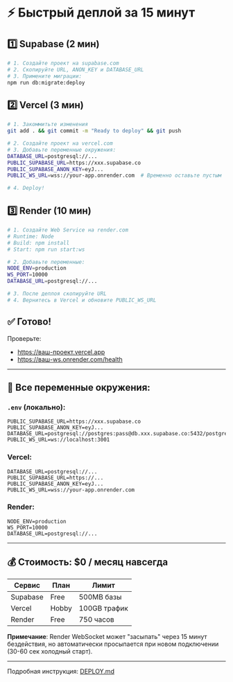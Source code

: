 # ⚡ Быстрый деплой за 15 минут

## 1️⃣ Supabase (2 мин)
```bash
# 1. Создайте проект на supabase.com
# 2. Скопируйте URL, ANON_KEY и DATABASE_URL
# 3. Примените миграции:
npm run db:migrate:deploy
```

## 2️⃣ Vercel (3 мин)
```bash
# 1. Закоммитьте изменения
git add . && git commit -m "Ready to deploy" && git push

# 2. Создайте проект на vercel.com
# 3. Добавьте переменные окружения:
DATABASE_URL=postgresql://...
PUBLIC_SUPABASE_URL=https://xxx.supabase.co
PUBLIC_SUPABASE_ANON_KEY=eyJ...
PUBLIC_WS_URL=wss://your-app.onrender.com  # Временно оставьте пустым

# 4. Deploy!
```

## 3️⃣ Render (10 мин)
```bash
# 1. Создайте Web Service на render.com
# Runtime: Node
# Build: npm install
# Start: npm run start:ws

# 2. Добавьте переменные:
NODE_ENV=production
WS_PORT=10000
DATABASE_URL=postgresql://...

# 3. После деплоя скопируйте URL
# 4. Вернитесь в Vercel и обновите PUBLIC_WS_URL
```

## ✅ Готово!

Проверьте:
- https://ваш-проект.vercel.app
- https://ваш-ws.onrender.com/health

---

## 🔑 Все переменные окружения:

### `.env` (локально):
```env
PUBLIC_SUPABASE_URL=https://xxx.supabase.co
PUBLIC_SUPABASE_ANON_KEY=eyJ...
DATABASE_URL=postgresql://postgres:pass@db.xxx.supabase.co:5432/postgres
PUBLIC_WS_URL=ws://localhost:3001
```

### Vercel:
```
DATABASE_URL=postgresql://...
PUBLIC_SUPABASE_URL=https://...
PUBLIC_SUPABASE_ANON_KEY=eyJ...
PUBLIC_WS_URL=wss://your-app.onrender.com
```

### Render:
```
NODE_ENV=production
WS_PORT=10000
DATABASE_URL=postgresql://...
```

---

## 💰 Стоимость: **$0 / месяц навсегда**

| Сервис | План | Лимит |
|--------|------|-------|
| Supabase | Free | 500MB базы |
| Vercel | Hobby | 100GB трафик |
| Render | Free | 750 часов |

**Примечание**: Render WebSocket может "засыпать" через 15 минут бездействия, но автоматически просыпается при новом подключении (30-60 сек холодный старт).

---

Подробная инструкция: [DEPLOY.md](./DEPLOY.md)

